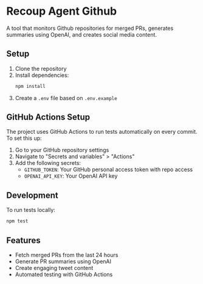 # Recoup Agent Github

A tool that monitors Github repositories for merged PRs, generates summaries using OpenAI, and creates social media content.

## Setup

1. Clone the repository
2. Install dependencies:
   ```bash
   npm install
   ```
3. Create a `.env` file based on `.env.example`

## GitHub Actions Setup

The project uses GitHub Actions to run tests automatically on every commit. To set this up:

1. Go to your GitHub repository settings
2. Navigate to "Secrets and variables" > "Actions"
3. Add the following secrets:
   - `GITHUB_TOKEN`: Your GitHub personal access token with repo access
   - `OPENAI_API_KEY`: Your OpenAI API key

## Development

To run tests locally:

```bash
npm test
```

## Features

- Fetch merged PRs from the last 24 hours
- Generate PR summaries using OpenAI
- Create engaging tweet content
- Automated testing with GitHub Actions
